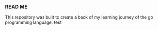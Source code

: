 ### READ ME

This repository was built to create a back of my learning journey of the go programming language. 
test